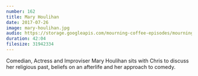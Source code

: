 ```yaml
---
number: 162
title: Mary Houlihan
date: 2017-07-26
image: mary-houlihan.jpg
audio: https://storage.googleapis.com/mourning-coffee-episodes/mourning-coffee-62-mary-houlihan.mp3
duration: 42:04
filesize: 31942334 
---
```


Comedian, Actress and Improviser Mary Houlihan sits with Chris to discuss her religious past, beliefs on an afterlife and her approach to comedy.
